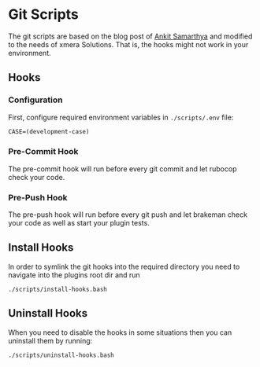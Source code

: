 # Git Scripts

The git scripts are based on the blog post of 
[Ankit Samarthya](https://betterprogramming.pub/git-hooks-for-your-rails-app-to-run-rubocop-brakeman-and-rspec-on-push-or-commit-ab51cd65e713) and modified to the needs of xmera Solutions. That is, the hooks might not work in your environment.

## Hooks

### Configuration

First, configure required environment variables in `./scripts/.env` file:

```txt
CASE=(development-case)
```

### Pre-Commit Hook

The pre-commit hook will run before every git commit and let rubocop check your code.

### Pre-Push Hook

The pre-push hook will run before every git push and let brakeman check your code
as well as start your plugin tests.

## Install Hooks

In order to symlink the git hooks into the required directory you need to navigate
into the plugins root dir and run

```shell
./scripts/install-hooks.bash
```

## Uninstall Hooks

When you need to disable the hooks in some situations then you can uninstall them
by running:

```shell
./scripts/uninstall-hooks.bash
```
